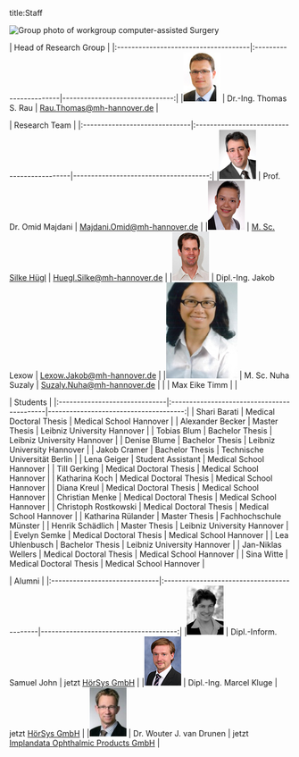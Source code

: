 title:Staff

![Group photo of workgroup computer-assisted Surgery](staff/IMG_3661.JPG)

| Head of Research Group                                                                         |
|:-------------------------------------|:-----------------------|-------------------------------:|
|![Portrait](staff/Thomas.jpg)         | Dr.-Ing. Thomas S. Rau | Rau.Thomas@mh-hannover.de   |


| Research Team                                                                                                      |
|:------------------------------|:-------------------------------------------|--------------------------------------:|
|![Portrait](staff/Omid.jpg)    | Prof. Dr. Omid Majdani                     | Majdani.Omid@mh-hannover.de        |
|![Portrait](staff/Silke.jpg)   | [M. Sc. Silke Hügl](staff/silke.md)        | Huegl.Silke@mh-hannover.de         |
|![Portrait](staff/Jakob.jpg)   | Dipl.-Ing. Jakob Lexow                     | Lexow.Jakob@mh-hannover.de         |
|![Portrait](staff/Nuha.jpg) 	| M. Sc. Nuha Suzaly			   			| Suzaly.Nuha@mh-hannover.de          |
|								| Max Eike Timm								|									  |


| Students                                                                                             |
|:------------------------------|:-------------------------------------------|--------------------------------------:|
| Shari Barati					| Medical Doctoral Thesis					| Medical School Hannover				|
| Alexander Becker 				| Master Thesis                 			| Leibniz University Hannover      		|
| Tobias Blum 					| Bachelor Thesis                    	 	| Leibniz University Hannover         	|
| Denise Blume 					| Bachelor Thesis                    	 	| Leibniz University Hannover         	|
| Jakob Cramer 					| Bachelor Thesis                    	 	| Technische Universität Berlin         	|
| Lena Geiger					| Student Assistant							| Medical School Hannover				| 
| Till Gerking					| Medical Doctoral Thesis					| Medical School Hannover				|
| Katharina Koch				| Medical Doctoral Thesis					| Medical School Hannover				|
| Diana Kreul					| Medical Doctoral Thesis					| Medical School Hannover				|
| Christian Menke				| Medical Doctoral Thesis					| Medical School Hannover				|
| Christoph Rostkowski			| Medical Doctoral Thesis					| Medical School Hannover				|
| Katharina Rülander			| Master Thesis 							| Fachhochschule Münster				|
| Henrik Schädlich				| Master Thesis								| Leibniz University Hannover			|
| Evelyn Semke					| Medical Doctoral Thesis					| Medical School Hannover				|
| Lea Uhlenbusch 				| Bachelor Thesis                    	 	| Leibniz University Hannover         |
| Jan-Niklas Wellers			| Medical Doctoral Thesis                  | Medical School Hannover     |
| Sina Witte 				    | Medical Doctoral Thesis                  | Medical School Hannover     |


| Alumni                                                                                            |
|:------------------------------|:-------------------------------------------|--------------------------------------:|
|![Portrait](staff/Samuel.jpg)  | Dipl.-Inform. Samuel John                  | jetzt [HörSys GmbH](http://www.hoersys.de)  |
|![Portrait](staff/Marcel.jpg)  | Dipl.-Ing. Marcel Kluge					 | jetzt [HörSys GmbH](http://www.hoersys.de)  |
|![Portrait](staff/Wouter.jpg)  | Dr. Wouter J. van Drunen                   | jetzt [Implandata Ophthalmic Products GmbH](http://www.implandata.com) |
